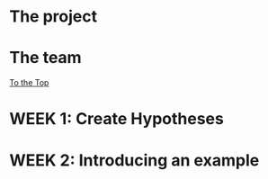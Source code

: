 # The project <a name="top"></a>

# The team
[To the Top](#top)
# WEEK 1: Create Hypotheses

# WEEK 2: Introducing an example
